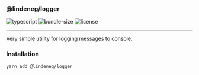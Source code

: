 ### @lindeneg/logger

![typescript](https://badgen.net/badge/icon/typescript?icon=typescript&label) ![bundle-size](https://badgen.net/bundlephobia/min/@lindeneg/logger) ![license](https://badgen.net/npm/license/@lindeneg/logger)

---

Very simple utility for logging messages to console.

### Installation

`yarn add @lindeneg/logger`
